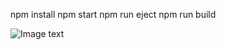 

npm install
npm start
npm run eject
npm run build


![Image text](https://github.com/xsalina/react-router-echarts-demo/blob/master/src/images/%E5%B1%8F%E5%B9%95%E5%BF%AB%E7%85%A7%202019-01-07%20%E4%B8%8B%E5%8D%885.04.11.png)
